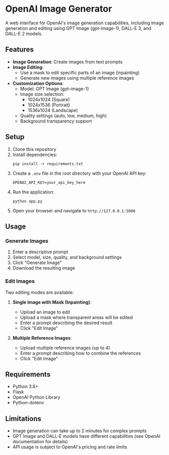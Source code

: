 # OpenAI Image Generator

A web interface for OpenAI's image generation capabilities, including image generation and editing using GPT Image (gpt-image-1), DALL-E 3, and DALL-E 2 models.

## Features

- **Image Generation**: Create images from text prompts
- **Image Editing**: 
  - Use a mask to edit specific parts of an image (inpainting)
  - Generate new images using multiple reference images
- **Customization Options**:
  - Model: GPT Image (gpt-image-1)
  - Image size selection: 
    - 1024x1024 (Square)
    - 1024x1536 (Portrait)
    - 1536x1024 (Landscape)
  - Quality settings (auto, low, medium, high)
  - Background transparency support

## Setup

1. Clone this repository
2. Install dependencies:
   ```
   pip install -r requirements.txt
   ```
3. Create a `.env` file in the root directory with your OpenAI API key:
   ```
   OPENAI_API_KEY=your_api_key_here
   ```
4. Run the application:
   ```
   python app.py
   ```
5. Open your browser and navigate to `http://127.0.0.1:5000`

## Usage

### Generate Images
1. Enter a descriptive prompt
2. Select model, size, quality, and background settings
3. Click "Generate Image"
4. Download the resulting image

### Edit Images
Two editing modes are available:

1. **Single Image with Mask (Inpainting)**:
   - Upload an image to edit
   - Upload a mask where transparent areas will be edited
   - Enter a prompt describing the desired result
   - Click "Edit Image"

2. **Multiple Reference Images**:
   - Upload multiple reference images (up to 4)
   - Enter a prompt describing how to combine the references
   - Click "Edit Image"

## Requirements

- Python 3.8+
- Flask
- OpenAI Python Library
- Python-dotenv

## Limitations

- Image generation can take up to 2 minutes for complex prompts
- GPT Image and DALL-E models have different capabilities (see OpenAI documentation for details)
- API usage is subject to OpenAI's pricing and rate limits